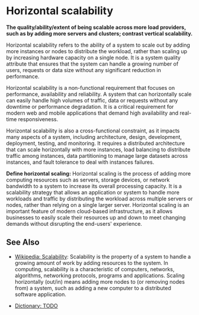 # Horizontal scalability

**The quality/ability/extent of being scalable across more load providers, such as by adding more servers and clusters; contrast vertical scalability.**

<span data-chatgpt-prompt="explain horizontal scalability (system quality attribute, non-functional requirement, cross-functional constraint)">

Horizontal scalability refers to the ability of a system to scale out by adding more instances or nodes to distribute the workload, rather than scaling up by increasing hardware capacity on a single node. It is a system quality attribute that ensures that the system can handle a growing number of users, requests or data size without any significant reduction in performance.

Horizontal scalability is a non-functional requirement that focuses on performance, availability and reliability. A system that can horizontally scale can easily handle high volumes of traffic, data or requests without any downtime or performance degradation. It is a critical requirement for modern web and mobile applications that demand high availability and real-time responsiveness.

Horizontal scalability is also a cross-functional constraint, as it impacts many aspects of a system, including architecture, design, development, deployment, testing, and monitoring. It requires a distributed architecture that can scale horizontally with more instances, load balancing to distribute traffic among instances, data partitioning to manage large datasets across instances, and fault tolerance to deal with instances failures.


</span>

**Define horizontal scaling:** <span data-chatgpt-prompt="define horizontal scaling (computers and software)">Horizontal scaling is the process of adding more computing resources such as servers, storage devices, or network bandwidth to a system to increase its overall processing capacity. It is a scalability strategy that allows an application or system to handle more workloads and traffic by distributing the workload across multiple servers or nodes, rather than relying on a single larger server. Horizontal scaling is an important feature of modern cloud-based infrastructure, as it allows businesses to easily scale their resources up and down to meet changing demands without disrupting the end-users' experience.</span>

## See Also

* [Wikipedia: Scalability](https://wikipedia.org/wiki/Scalability):  Scalability is the property of a system to handle a growing amount of work by adding resources to the system. In computing, scalability is a characteristic of computers, networks, algorithms, networking protocols, programs and applications. Scaling horizontally (out/in) means adding more nodes to (or removing nodes from) a system, such as adding a new computer to a distributed software application.

* [Dictionary: TODO](https://www.dictionary.com/browse/TODO)
